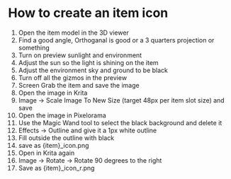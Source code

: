 # How to create an item icon
1. Open the item model in the 3D viewer
2. Find a good angle, Orthoganal is good or a 3 quarters projection or something
3. Turn on preview sunlight and environment
4. Adjust the sun so the light is shining on the item
5. Adjust the environment sky and ground to be black
6. Turn off all the gizmos in the preview
7. Screen Grab the item and save the image
8. Open the image in Krita
9. Image -> Scale Image To New Size  (target 48px per item slot size) and save
10. Open the image in Pixelorama
11. Use the Magic Wand tool to select the black background and delete it
12. Effects -> Outline and give it a 1px white outline
13. Fill outside the outline with black
14. save as {item}_icon.png
15. Open in Krita again
16. Image -> Rotate -> Rotate 90 degrees to the right
17. Save as {item}_icon_r.png
